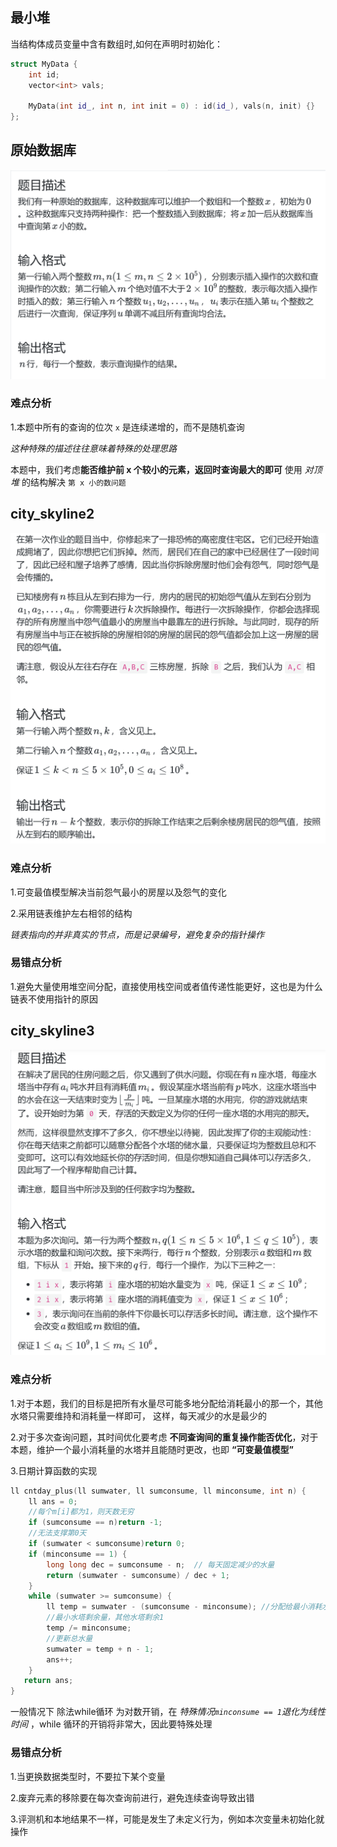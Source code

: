 ## 最小堆
当结构体成员变量中含有数组时,如何在声明时初始化：
```c++
struct MyData {
    int id;
    vector<int> vals;

    MyData(int id_, int n, int init = 0) : id(id_), vals(n, init) {}
};
```
## 原始数据库
![img_1.png](img_1.png)
### 难点分析
1.本题中所有的查询的位次 `x` 是连续递增的，而不是随机查询

*这种特殊的描述往往意味着特殊的处理思路*

本题中，我们考虑**能否维护前 x 个较小的元素，返回时查询最大的即可**
使用 *对顶堆* 的结构解决 `第 x 小的数问题`
## city_skyline2
![img_2.png](img_2.png)
### 难点分析
1.可变最值模型解决当前怨气最小的房屋以及怨气的变化

2.采用链表维护左右相邻的结构 

*链表指向的并非真实的节点，而是记录编号，避免复杂的指针操作*
### 易错点分析
1.避免大量使用堆空间分配，直接使用栈空间或者值传递性能更好，这也是为什么链表不使用指针的原因
## city_skyline3
![img.png](img.png)
### 难点分析
1.对于本题，我们的目标是把所有水量尽可能多地分配给消耗最小的那一个，其他水塔只需要维持和消耗量一样即可，
这样，每天减少的水是最少的

2.对于多次查询问题，其时间优化要考虑 **不同查询间的重复操作能否优化**，对于本题，维护一个最小消耗量的水塔并且能随时更改，也即
**“可变最值模型”**  

3.日期计算函数的实现
```c++
ll cntday_plus(ll sumwater, ll sumconsume, ll minconsume, int n) {
    ll ans = 0;
    //每个m[i]都为1，则天数无穷
    if (sumconsume == n)return -1;
    //无法支撑第0天
    if (sumwater < sumconsume)return 0;
    if (minconsume == 1) {
        long long dec = sumconsume - n;  // 每天固定减少的水量
        return (sumwater - sumconsume) / dec + 1;
    }
    while (sumwater >= sumconsume) {
        ll temp = sumwater - (sumconsume - minconsume); //分配给最小消耗水塔的水
        //最小水塔剩余量，其他水塔剩余1
        temp /= minconsume;
        //更新总水量
        sumwater = temp + n - 1;
        ans++;
    }
   return ans;
}
```
一般情况下 除法while循环 为对数开销，在 *特殊情况`minconsume == 1`退化为线性时间* ，while
循环的开销将非常大，因此要特殊处理

### 易错点分析
1.当更换数据类型时，不要拉下某个变量

2.废弃元素的移除要在每次查询前进行，避免连续查询导致出错

3.评测机和本地结果不一样，可能是发生了未定义行为，例如本次变量未初始化就操作